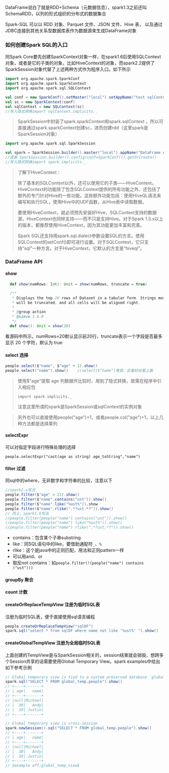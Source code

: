 DataFrame说白了就是RDD+Schema（元数据信息），spark1.3之前还叫SchemaRDD，以列的形式组织的分布式的数据集合

Spark-SQL 可以以 RDD 对象、Parquet 文件、JSON 文件、Hive 表，
以及通过JDBC连接到其他关系型数据库表作为数据源来生成DataFrame对象

### 如何创建Spark SQL的入口

同Spark Core要先创建SparkContext对象一样，在spark1.6后使用SQLContext对象，或者是它的子类的对象，比如HiveContext的对象，而spark2.2提供了SparkSession对象代替了上述两种方式作为程序入口。如下所示

```scala
import org.apache.spark.SparkConf
import org.apache.spark.SparkContext
import org.apache.spark.sql.SQLContext

val conf = new SparkConf().setMaster("local").setAppName("test sqlContext")
val sc = new SparkContext(conf)
val sqlContext = new SQLContext(sc)
//导入隐式转换import sqlContext.implicits._
```

> SparkSession中封装了spark.sparkContext和spark.sqlContext ，所以可直接通过spark.sparkContext创建sc，进而创建rdd（这里spark是SparkSession对象）

```scala
import org.apache.spark.sql.SparkSession

val spark = SparkSession.builder().master("local").appName("DataFrame API").getOrCreate()
//或者 SparkSession.builder().config(conf=SparkConf()).getOrCreate()
//导入隐式转换import spark.implicits._
```



> 了解下HiveContext：
>
> 除了基本的SQLContext以外，还可以使用它的子类——HiveContext。HiveContext的功能除了包含SQLContext提供的所有功能之外，还包括了额外的专门针对Hive的一些功能。这些额外功能包括：使用HiveQL语法来编写和执行SQL，使用Hive中的UDF函数，从Hive表中读取数据。
>
> 要使用HiveContext，就必须预先安装好Hive，SQLContext支持的数据源，HiveContext也同样支持——而不只是支持Hive。对于Spark 1.3.x以上的版本，都推荐使用HiveContext，因为其功能更加丰富和完善。
>
> Spark SQL还支持用spark.sql.dialect参数设置SQL的方言。使用SQLContext的setConf()即可进行设置。对于SQLContext，它只支持“sql”一种方言。对于HiveContext，它默认的方言是“hiveql”。

### DataFrame API

#### show

```scala
  def show(numRows: Int): Unit = show(numRows, truncate = true)

  /**
   * Displays the top 20 rows of Dataset in a tabular form. Strings more than 20 characters
   * will be truncated, and all cells will be aligned right.
   *
   * @group action
   * @since 1.6.0
   */
  def show(): Unit = show(20)
```

看源码中所示，numRows=20默认显示前20行，truncate表示一个字段是否最多显示 20 个字符，默认为 true



#### select 选择

```scala
people.select($"name", $"age" + 1).show()
people.select("name").show()    //select($"name")等效，后者好处看上面
```

>使用$"age"提取 age 列数据作比较时，用到了隐式转换，故需在程序中引入相应包
>
>`import spark.implicits._`
>
>注意这里所谓的spark是SparkSession或sqlContext的实例对象



>另外也可以直接使用people("age")+1，或者people.col("age")+1，以上几种方法都是选择某列

#### selectExpr

可以对指定字段进行特殊处理的选择

```
people.selectExpr("cast(age as string) age_toString","name")
```



#### filter 过滤

同sql中的where，无非数字和字符串的比较，注意以下

```scala
//spark2.x写法
people.filter($"age" > 21).show()
people.filter($"name".contains("ust")).show()
people.filter($"name".like("%ust%")).show
people.filter($"name".rlike(".*?ust.*?")).show()
// 同上，spark1.6写法
//people.filter(people("name") contains("ust")).show()
//people.filter(people("name") like("%ust%")).show()
//people.filter(people("name") rlike(".*?ust.*?")).show()
```



- contains：包含某个子串substring
- like：同SQL语句中的like，要借助通配符`_`、`%`
- rlike：这个是java中的正则匹配，用法和正则pattern一样
- 可以用and、or
- 取反not contains：如`people.filter(!(people("name") contains ("ust")))`

#### groupBy 聚合

#### count 计数

#### createOrReplaceTempView 注册为临时SQL表

注册为临时SQL表，便于直接使用sql语言编程

```scala
people.createOrReplaceTempView("sqlDF")
spark.sql("select * from sqlDF where name not like '%ust%' ").show()		//spark是创建的SparkSession对象
```



#### createGlobalTempView 注册为全局临时SQL表

上面创建的TempView是与SparkSession相关的，session结束就会销毁，想跨多个Session共享的话需要使用Global Temporary View。spark examples中给出如下参考示例

```scala
// Global temporary view is tied to a system preserved database `global_temp`
spark.sql("SELECT * FROM global_temp.people").show()
// +----+-------+
// | age|   name|
// +----+-------+
// |null|Michael|
// |  30|   Andy|
// |  19| Justin|
// +----+-------+

// Global temporary view is cross-session
spark.newSession().sql("SELECT * FROM global_temp.people").show()
// +----+-------+
// | age|   name|
// +----+-------+
// |null|Michael|
// |  30|   Andy|
// |  19| Justin|
// +----+-------+
// $example off:global_temp_view$
```

